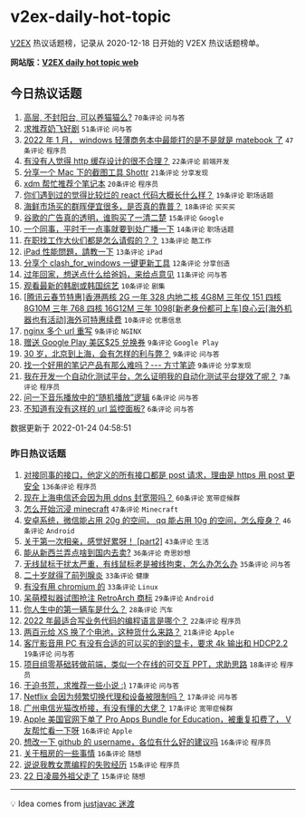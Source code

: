 # v2ex-daily-hot-topic

[V2EX](https://www.v2ex.com/) 热议话题榜，记录从 2020-12-18 日开始的 V2EX 热议话题榜单。

**网站版：[V2EX daily hot topic web](https://boojack.github.io/v2ex-daily-hot-topic-web/)**

## 今日热议话题

<!-- TODAY BEGIN -->

1. [高层, 不封阳台, 可以养猫猫么?](https://www.v2ex.com/t/830181) `70条评论` `问与答`
1. [求推荐奶飞好剧](https://www.v2ex.com/t/830193) `51条评论` `问与答`
1. [2022 年 1 月， windows 轻薄商务本中最能打的是不是就是 matebook 了](https://www.v2ex.com/t/830186) `47条评论` `程序员`
1. [有没有人觉得 http 缓存设计的很不合理？](https://www.v2ex.com/t/830203) `22条评论` `前端开发`
1. [分享一个 Mac 下的截图工具 Shottr](https://www.v2ex.com/t/830172) `21条评论` `分享发现`
1. [xdm 帮忙推荐个笔记本](https://www.v2ex.com/t/830179) `20条评论` `程序员`
1. [你们遇到过的觉得比较烂的 react 代码大概长什么样？](https://www.v2ex.com/t/830183) `19条评论` `职场话题`
1. [海鲜市场买的群晖便宜很多，是否真的靠普？](https://www.v2ex.com/t/830171) `18条评论` `买买买`
1. [谷歌的广告真的透明，谁购买了一清二楚](https://www.v2ex.com/t/830196) `15条评论` `Google`
1. [一个同事，平时干一点事就要到处广播一下](https://www.v2ex.com/t/830199) `14条评论` `职场话题`
1. [在职找工作大伙们都是怎么请假的？？](https://www.v2ex.com/t/830191) `13条评论` `酷工作`
1. [iPad 性能問題，請教一下](https://www.v2ex.com/t/830180) `13条评论` `iPad`
1. [分享个 clash_for_windows 一键更新工具](https://www.v2ex.com/t/830173) `12条评论` `分享创造`
1. [过年回家，想送点什么给爸妈，来给点意见](https://www.v2ex.com/t/830207) `11条评论` `问与答`
1. [观看最新的韩剧或韩国综艺](https://www.v2ex.com/t/830204) `10条评论` `剧集`
1. [[腾讯云春节特惠]香港两核 2G 一年 328 内地二核 4G8M 三年仅 151 四核 8G10M 三年 768 四核 16G12M 三年 1098[新老身份都可上车]良心云[海外机器也有活动]海外可特惠续费](https://www.v2ex.com/t/830187) `10条评论` `优惠信息`
1. [nginx 多个 url 重写](https://www.v2ex.com/t/830235) `9条评论` `NGINX`
1. [赠送 Google Play 美区$25 兑换券](https://www.v2ex.com/t/830232) `9条评论` `Google Play`
1. [30 岁，北京到上海，会有怎样的利与弊？](https://www.v2ex.com/t/830230) `9条评论` `问与答`
1. [找一个好用的笔记产品有那么难吗？--- 方寸笔迹](https://www.v2ex.com/t/830222) `9条评论` `分享发现`
1. [我在开发一个自动化测试平台，怎么证明我的自动化测试平台提效了呢？](https://www.v2ex.com/t/830228) `7条评论` `程序员`
1. [问一下音乐播放中的“随机播放”逻辑](https://www.v2ex.com/t/830242) `6条评论` `问与答`
1. [不知道有没有这样的 url 监控面板?](https://www.v2ex.com/t/830231) `6条评论` `问与答`

数据更新于 2022-01-24 04:58:51

<!-- TODAY END -->

### 昨日热议话题

<!-- YESTERDAY BEGIN -->

1. [对接同事的接口，他定义的所有接口都是 post 请求，理由是 https 用 post 更安全](https://www.v2ex.com/t/830030) `136条评论` `程序员`
1. [现在上海电信还会因为用 ddns 封宽带吗？](https://www.v2ex.com/t/830018) `60条评论` `宽带症候群`
1. [怎么开始沉浸 minecraft](https://www.v2ex.com/t/830051) `47条评论` `Minecraft`
1. [安卓系统，微信能占用 20g 的空间， qq 能占用 10g 的空间，怎么瘦身？](https://www.v2ex.com/t/830047) `46条评论` `Android`
1. [关于第一次相亲，感觉好累呀！ [part2]](https://www.v2ex.com/t/830021) `43条评论` `生活`
1. [能从新西兰弄点啥到国内去卖?](https://www.v2ex.com/t/830091) `36条评论` `奇思妙想`
1. [无线鼠标干扰太严重，有线鼠标老是被线拘束，怎么办怎么办](https://www.v2ex.com/t/830066) `35条评论` `问与答`
1. [二十岁就得了前列腺炎](https://www.v2ex.com/t/830016) `33条评论` `健康`
1. [有没有用 chromium 的](https://www.v2ex.com/t/830020) `33条评论` `Linux`
1. [呆萌模拟器试图抢注 RetroArch 商标](https://www.v2ex.com/t/830033) `29条评论` `Android`
1. [你人生中的第一辆车是什么？](https://www.v2ex.com/t/830133) `28条评论` `汽车`
1. [2022 年最适合写业务代码的编程语言是哪个？](https://www.v2ex.com/t/830159) `22条评论` `程序员`
1. [两百元给 XS 换了个电池，这种货什么来路？](https://www.v2ex.com/t/830083) `21条评论` `Apple`
1. [客厅影音用 PC 有没有合适的可以买的到的显卡，要求 4k 输出和 HDCP2.2](https://www.v2ex.com/t/830072) `19条评论` `问与答`
1. [项目组零基础转做前端，类似一个在线的可交互 PPT，求助思路](https://www.v2ex.com/t/830043) `18条评论` `程序员`
1. [于迫书荒，求推荐一些小说 :)](https://www.v2ex.com/t/830135) `17条评论` `问与答`
1. [Netflix 会因为频繁切换代理和设备被限制吗？](https://www.v2ex.com/t/830122) `17条评论` `问与答`
1. [广州电信光猫改桥接，有没有懂的大佬？](https://www.v2ex.com/t/830073) `17条评论` `宽带症候群`
1. [Apple 美国官网下单了 Pro Apps Bundle for Education，被重复扣费了， V 友帮忙看一下呀](https://www.v2ex.com/t/830099) `16条评论` `Apple`
1. [想改一下 github 的 username，各位有什么好的建议吗](https://www.v2ex.com/t/830085) `16条评论` `程序员`
1. [关于租房的一些事情](https://www.v2ex.com/t/830055) `16条评论` `随想`
1. [说说我教女票编程的失败经历](https://www.v2ex.com/t/830163) `15条评论` `程序员`
1. [22 日凌晨外祖父走了](https://www.v2ex.com/t/830139) `15条评论` `随想`

<!-- YESTERDAY END -->

---

💡 Idea comes from [justjavac 迷渡](https://github.com/justjavac/)
